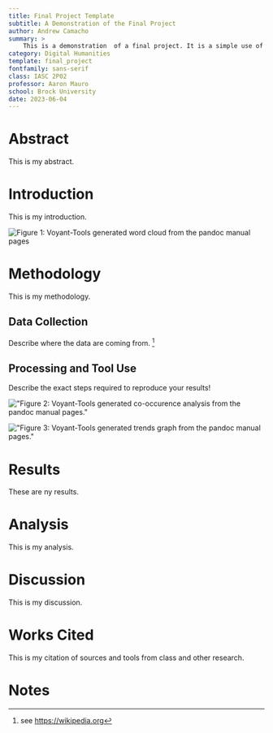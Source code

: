 ```yaml
---
title: Final Project Template
subtitle: A Demonstration of the Final Project
author: Andrew Camacho
summary: > 
    This is a demonstration  of a final project. It is a simple use of Markdown and Voyant to create a simple project.
category: Digital Humanities
template: final_project
fontfamily: sans-serif
class: IASC 2P02
professor: Aaron Mauro
school: Brock University
date: 2023-06-04
---
```



# Abstract

This is my abstract.

# Introduction

This is my introduction. 


![Figure 1: Voyant-Tools generated word cloud from the pandoc manual pages](https://i.imgur.com/rFgRdpF.png)
# Methodology 

This is my methodology.

## Data Collection

Describe where the data are coming from. [^fn1]

## Processing and Tool Use

Describe the exact steps required to reproduce your results!

!["Figure 2: Voyant-Tools generated co-occurence analysis from the pandoc manual pages."](Links_vis.png)

!["Figure 3: Voyant-Tools generated trends graph from the pandoc manual pages."](Trends_vis.png)

# Results

These are ny results.

# Analysis

This is my analysis.

# Discussion 

This is my discussion.

# Works Cited

This is my citation of sources and tools from class and other research.

# Notes

[^fn1]: see https://wikipedia.org

